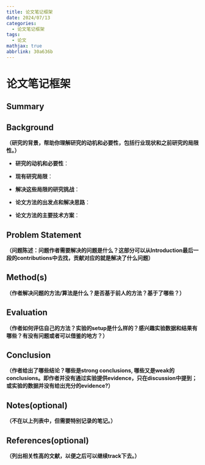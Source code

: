 ```yaml
---
title: 论文笔记框架
date: 2024/07/13
categories:
  - 论文笔记框架
tags:
  - 论文
mathjax: true
abbrlink: 30a636b
---
```



# 论文笔记框架

## Summary


## Background 
**（研究的背景，帮助你理解研究的动机和必要性，包括行业现状和之前研究的局限性。）**

- **研究的动机和必要性**：

- **现有研究局限**：

- **解决这些局限的研究挑战**：

- **论文方法的出发点和解决思路**：

- **论文方法的主要技术方案**：

## Problem Statement
**（问题陈述：问题作者需要解决的问题是什么？这部分可以从Introduction最后一段的contributions中去找，贡献对应的就是解决了什么问题）**



## Method(s)
**（作者解决问题的方法/算法是什么？是否基于前人的方法？基于了哪些？）**

## Evaluation
**（作者如何评估自己的方法？实验的setup是什么样的？感兴趣实验数据和结果有哪些？有没有问题或者可以借鉴的地方？）**

## Conclusion
**（作者给出了哪些结论？哪些是strong conclusions, 哪些又是weak的conclusions。即作者并没有通过实验提供evidence，只在discussion中提到；或实验的数据并没有给出充分的evidence?）**

## Notes(optional) 
**（不在以上列表中，但需要特别记录的笔记。）**

## References(optional) 
**（列出相关性高的文献，以便之后可以继续track下去。）**













